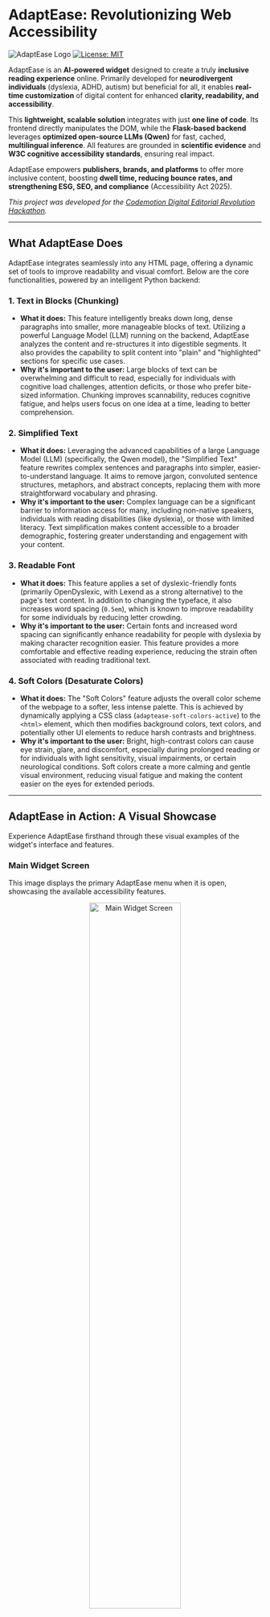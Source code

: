 # AdaptEase: Revolutionizing Web Accessibility

![AdaptEase Logo](images/logo.png)
[![License: MIT](https://img.shields.io/badge/License-MIT-yellow.svg)](https://opensource.org/licenses/MIT)

AdaptEase is an **AI-powered widget** designed to create a truly **inclusive reading experience** online. Primarily developed for **neurodivergent individuals** (dyslexia, ADHD, autism) but beneficial for all, it enables **real-time customization** of digital content for enhanced **clarity, readability, and accessibility**.

This **lightweight, scalable solution** integrates with just **one line of code**. Its frontend directly manipulates the DOM, while the **Flask-based backend** leverages **optimized open-source LLMs (Qwen)** for fast, cached, **multilingual inference**. All features are grounded in **scientific evidence** and **W3C cognitive accessibility standards**, ensuring real impact.

AdaptEase empowers **publishers, brands, and platforms** to offer more inclusive content, boosting **dwell time, reducing bounce rates, and strengthening ESG, SEO, and compliance** (Accessibility Act 2025).

*This project was developed for the [Codemotion Digital Editorial Revolution Hackathon](https://events.codemotion.com/hackathons/digital-editorial-revolution/home).*

---

## What AdaptEase Does

AdaptEase integrates seamlessly into any HTML page, offering a dynamic set of tools to improve readability and visual comfort. Below are the core functionalities, powered by an intelligent Python backend:

### 1. Text in Blocks (Chunking)

*   **What it does:** This feature intelligently breaks down long, dense paragraphs into smaller, more manageable blocks of text. Utilizing a powerful Language Model (LLM) running on the backend, AdaptEase analyzes the content and re-structures it into digestible segments. It also provides the capability to split content into "plain" and "highlighted" sections for specific use cases.
*   **Why it's important to the user:** Large blocks of text can be overwhelming and difficult to read, especially for individuals with cognitive load challenges, attention deficits, or those who prefer bite-sized information. Chunking improves scannability, reduces cognitive fatigue, and helps users focus on one idea at a time, leading to better comprehension.

### 2. Simplified Text

*   **What it does:** Leveraging the advanced capabilities of a large Language Model (LLM) (specifically, the Qwen model), the "Simplified Text" feature rewrites complex sentences and paragraphs into simpler, easier-to-understand language. It aims to remove jargon, convoluted sentence structures, metaphors, and abstract concepts, replacing them with more straightforward vocabulary and phrasing.
*   **Why it's important to the user:** Complex language can be a significant barrier to information access for many, including non-native speakers, individuals with reading disabilities (like dyslexia), or those with limited literacy. Text simplification makes content accessible to a broader demographic, fostering greater understanding and engagement with your content.

### 3. Readable Font

*   **What it does:** This feature applies a set of dyslexic-friendly fonts (primarily OpenDyslexic, with Lexend as a strong alternative) to the page's text content. In addition to changing the typeface, it also increases word spacing (`0.5em`), which is known to improve readability for some individuals by reducing letter crowding.
*   **Why it's important to the user:** Certain fonts and increased word spacing can significantly enhance readability for people with dyslexia by making character recognition easier. This feature provides a more comfortable and effective reading experience, reducing the strain often associated with reading traditional text.

### 4. Soft Colors (Desaturate Colors)

*   **What it does:** The "Soft Colors" feature adjusts the overall color scheme of the webpage to a softer, less intense palette. This is achieved by dynamically applying a CSS class (`adaptease-soft-colors-active`) to the `<html>` element, which then modifies background colors, text colors, and potentially other UI elements to reduce harsh contrasts and brightness.
*   **Why it's important to the user:** Bright, high-contrast colors can cause eye strain, glare, and discomfort, especially during prolonged reading or for individuals with light sensitivity, visual impairments, or certain neurological conditions. Soft colors create a more calming and gentle visual environment, reducing visual fatigue and making the content easier on the eyes for extended periods.

---

## AdaptEase in Action: A Visual Showcase

Experience AdaptEase firsthand through these visual examples of the widget's interface and features.

### Main Widget Screen

This image displays the primary AdaptEase menu when it is open, showcasing the available accessibility features.

<div align="center">
<img src="images/main.png" alt="Main Widget Screen" width="60%">
</div>

### Feature Buttons Highlighted

Each image below shows one of AdaptEase's powerful features being activated, with its corresponding button highlighted to indicate its active state.

| Text in Blocks | Simplified Text | Readable Font | Soft Colors |
|----------------|-----------------|---------------|-------------|
| ![Text in Blocks Active](images/chunk.png) | ![Simplified Text Active](images/simplify.png) | ![Readable Font Active](images/font.png) | ![Soft Colors Active](images/color.png) |

### Language Selection

AdaptEase provides robust multilingual support, allowing users to switch between languages effortlessly. Click the language button in the top right to reveal the dropdown:

<div align="center">
<img src="images/languages.png" alt="Language Dropdown Widget Screen" width="60%">
</div>

## Language Scalability & Customization

AdaptEase is designed with **multilingual scalability** in mind, making it easy to extend support to your preferred languages. To add a new language, you need to perform the following steps:

1.  **Modify `adaptease.html`**: Add a new `div` element within the `languageDropdown` with the `awm-v2-language-option` class and a `data-lang` attribute set to your new language's ISO 639-1 code (e.g., `data-lang="fr"` for French).
    ```html
    <!-- Example for adding a French option in adaptease.html -->
    <div class="awm-v2-language-option" data-lang="fr" role="option">
        <span class="awm-flag-icon">🇫🇷</span> Français
    </div>
    ```

2.  **Update `assets/adaptease_translations.json`**: Add a new top-level key corresponding to your language's ISO code (e.g., `"fr"`) and provide translations for all UI text elements used by the widget. This ensures buttons, labels, and messages are displayed in the new language.

3.  **Add Language Prompts to `assets/prompts/`**: For the "Text in Blocks" (chunking) and "Simplified Text" features, you will need to create new prompt files for your language in the `assets/prompts/` directory. These files (`chunk_prompts.json` and `simplify_prompts.json`) are crucial for guiding the Language Model's behavior in your specific language. The structure should mirror the existing prompt files (e.g., `assets/prompts/en_chunk_prompts.json`, `assets/prompts/en_simplify_prompts.json`), but with content tailored for your new language.

By following these steps, you can significantly expand AdaptEase's linguistic capabilities, making it even more adaptable to global audiences.

---

## How to Use AdaptEase

Integrating AdaptEase into your existing HTML page is incredibly simple. Indeed, **AdaptEase: It's EASY TO ADAPT!**

The widget handles its own HTML and CSS injection, requiring minimal setup on your part. The most crucial step is to tell AdaptEase which elements on your page contain the text it needs to process or modify.

1.  **Include the Script:** Place the following `<script>` tag right before the closing `</body>` tag in your HTML file:

    ```html
    <!-- 
        AdaptEase Widget Script Injection 
        - src: Path to your adaptease.js file.
        - type="module": Important for modern JavaScript, allows import/export.
        - defer: Ensures the script executes after the HTML is parsed but before DOMContentLoaded.
        - data-adaptease-text-class: Specifies the CSS selector for the text elements
          the widget should target.
    -->
    <script src="adaptease.js" 
            type="module" 
            defer
            data-adaptease-text-class=".your-text-container p">
    </script>
    ```

2.  **Configure Your Text Container (`data-adaptease-text-class`):**
    The key to AdaptEase's adaptability is the `data-adaptease-text-class` attribute within the script tag. You **only** need to change the value of this attribute to the CSS selector that precisely targets the text elements you want AdaptEase to work with.

    *   **Example:** If your main article content is wrapped in a `<div id="article-body">` and paragraphs are within it, you might use `data-adaptease-text-class="#article-body p"`.
    *   **Your current configuration:** As seen in `index_focus.html`, it's set to `data-adaptease-text-class=".foc-module-text p"`, which targets all `<p>` tags located within elements that have the class `foc-module-text`.

    This minimal configuration ensures AdaptEase seamlessly integrates into your existing web ecosystem without requiring extensive modifications to your page's structure or styles.

---

## Project Structure

The AdaptEase project is organized into logical components to ensure modularity and maintainability:

*   `server.py`: The Flask backend application handling API endpoints for text processing (chunking and simplification).
*   `model.py`: Contains the core logic for interacting with the Language Model (LLM), including text chunking and simplification functions. This is where the Hugging Face Transformers library and the Qwen model are utilized.
*   `adaptease.js`: The main client-side JavaScript file responsible for injecting the widget's HTML, CSS, handling user interactions, making API calls to the backend, and dynamically applying accessibility features.
*   `adaptease.html`: Defines the HTML structure of the accessibility widget's user interface.
*   `adaptease.css`: Provides the styling for the widget's UI elements and the visual modifications applied by features like "Soft Colors".
*   `icons.js`: Stores SVG icon strings used throughout the widget's interface for buttons and branding.
*   `assets/`: This directory holds various static assets:
    *   `assets/prompts/`: Contains JSON files (`chunk_prompts.json`, `simplify_prompts.json`) with carefully crafted prompts for the Language Model, supporting multiple languages.
    *   `assets/fonts/opendyslexic/`: Stores the OpenDyslexic font files used by the "Readable Font" feature.
    *   `assets/adaptease_translations.json`: A JSON file containing all UI text translations for the widget in various languages.
    *   `assets/images/`: (New) Suggested directory for screenshots and other image assets used in the README.

---

## Technologies Used

*   **Backend:**
    *   **Python 3.x:** The core language for the backend API and LLM interaction.
    *   **Flask:** A lightweight and flexible web framework used to build the RESTful API endpoints.
    *   **Flask-CORS:** Enables Cross-Origin Resource Sharing for seamless communication between the frontend and backend.
    *   **PyTorch:** A powerful open-source machine learning framework used for efficient LLM inference.
    *   **Hugging Face Transformers:** A library providing pre-trained models, tokenizers, and utilities for natural language processing, specifically used for the Qwen LLM.
    *   **Qwen/Qwen3-32B:** The large Language Model from Hugging Face employed for sophisticated text chunking and simplification.
*   **Frontend:**
    *   **HTML5, CSS3, JavaScript (ES Modules):** Standard web technologies for building the interactive widget.
    *   **Lottie Player:** A web component used for displaying smooth, resolution-independent animations (e.g., loading spinners).
    *   **OpenDyslexic Font:** An open-source font specifically designed to aid readers with dyslexia, integrated via custom `@font-face` rules.
    *   **Lexend Font:** A variable font optimized for readability, also included in the font stack for the "Readable Font" feature.

---

## Installation and Setup

To run AdaptEase locally and contribute to its development, follow these steps:

1.  **Clone the repository:**
    ```bash
    git clone https://github.com/your-username/adaptease.git
    cd adaptease/ita # Or the specific directory containing server.py
    ```

2.  **Backend Setup (Python):**
    *   **Create a Virtual Environment:**
        ```bash
        python -m venv venv
        source venv/bin/activate # On Windows: .\venv\Scripts\activate
        ```
    *   **Install Dependencies:** Create a `requirements.txt` file in the same directory as `server.py` with the following content, then install:
        ```
        flask
        flask-cors
        torch # Ensure you install the correct PyTorch version for your system/CUDA
        transformers
        sentencepiece # Often a dependency for transformers
        accelerate # Often helpful for large models
        ```
        ```bash
        pip install -r requirements.txt
        ```
    *   **Hugging Face Token:** The `model.py` requires a Hugging Face authentication token (`HF_TOKEN`) to download and use the Qwen model. Set this as an environment variable:
        ```bash
        export HF_TOKEN="hf_YOUR_ACTUAL_HUGGING_FACE_TOKEN_HERE"
        # For persistent setup, add this line to your shell's profile file (e.g., ~/.bashrc, ~/.zshrc)
        ```
        Replace `hf_YOUR_ACTUAL_HUGGING_FACE_TOKEN_HERE` with your personal Hugging Face user access token (which can be generated in your Hugging Face settings).
    *   **Run the Flask Server:**
        ```bash
        python server.py
        ```
        The server will start and typically be accessible at `http://0.0.0.0:5000`.

3.  **Frontend Setup:**
    *   Ensure all frontend assets (`adaptease.js`, `adaptease.html`, `adaptease.css`, `icons.js`, and the entire `assets` folder including `prompts`, `fonts`, `translations`, and your new `images` folder) are placed in a location accessible by your web server or directly relative to your HTML page.
    *   Include the `adaptease.js` script tag in your HTML file as demonstrated in the "How to Use AdaptEase" section, remembering to adjust the `data-adaptease-text-class` attribute to match your target text elements.

---

## Future Enhancements & Roadmap

We are continuously working to improve AdaptEase, adding more features and refining existing ones. Here are some areas for future development:

*   **Expanded Accessibility Features:**
    *   **Text-to-Speech Integration:** Implement a feature to read out content, enhancing auditory accessibility.
    *   **Customizable Highlighting:** Allow users to highlight specific parts of text or apply reading guides.
    *   **Adjustable Line Height & Letter Spacing:** Provide granular control over text layout for personalized comfort.
*   **Broader Language Support:**
    *   **More Languages:** Extend the LLM prompts and UI translations to support a wider array of global languages.
    *   **Automated Language Detection:** Implement automatic detection of page content language for seamless feature application.
*   **Advanced LLM Capabilities:**
    *   **Model Fine-tuning:** Further fine-tune the LLM for even more nuanced and context-aware text chunking and simplification.
    *   **Simplification Levels:** Offer adjustable simplification levels (e.g., beginner, intermediate, advanced) to cater to diverse needs.
*   **Enhanced Performance & Caching:**
    *   **Persistent Caching:** Implement local storage caching for processed content to minimize API calls and improve load times across sessions.
*   **User Interface/User Experience (UI/UX) Improvements:**
    *   **Theming Options:** Introduce more customizable UI themes for the widget itself.
    *   **Comprehensive Accessibility Audit:** Conduct a thorough audit of the widget's UI to ensure it meets WCAG standards.
*   **Deployment & Scalability:**
    *   Provide detailed guides for deploying the Python backend to various cloud platforms (e.g., AWS, Google Cloud, Azure, Heroku) for production environments.

---

## Contributing

We welcome and appreciate contributions to AdaptEase! Whether you're interested in adding new features, fixing bugs, improving documentation, or suggesting enhancements, your input is valuable. Please follow these general steps:

1.  **Fork the repository.**
2.  **Create a new branch** for your feature or bug fix: (`git checkout -b feature/YourFeatureName` or `bugfix/FixDescription`).
3.  **Make your changes**, ensuring they adhere to the existing code style and best practices.
4.  **Write clear and concise commit messages.**
5.  **Push your changes** to your forked repository.
6.  **Open a Pull Request** to the `main` branch of this repository, describing your changes in detail.

Please ensure your code includes relevant tests where applicable, and that all existing tests pass before submitting a Pull Request.

---

## License

This project is licensed under the **MIT License**. See the [LICENSE](LICENSE) file for more details.

---

## Contact

For questions, support, or collaboration opportunities, please open an issue on GitHub. We look forward to hearing from you!
